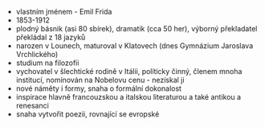 - vlastním jménem - Emil Frida 
- 1853-1912
- plodný básnik (asi 80 sbírek), dramatik (cca 50 her), výborný překladatel překládal z 18 jazyků
- narozen v Lounech, maturoval v Klatovech (dnes Gymnázium Jaroslava Vrchlického)
- studium na filozofii
- vychovatel v šlechtické rodině v Itálii, políticky činný, členem mnoha institucí, nomínován na Nobelovu cenu - nezískal ji
- nové náměty i formy, snaha o formální dokonalost
- inspirace hlavně francouzskou a italskou literaturou a také antikou a renesanci
- snaha vytvořit poezii, rovnající se evropské